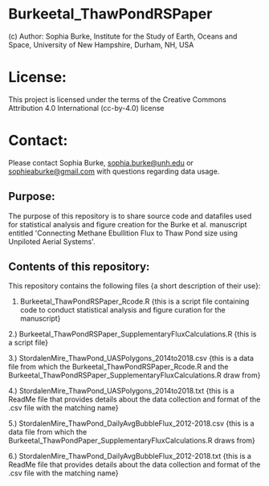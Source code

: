 # Burkeetal_ThawPondRSPaper
(c) Author: Sophia Burke, Institute for the Study of Earth, Oceans and Space, University of New Hampshire, Durham, NH, USA

# License:
This project is licensed under the terms of the Creative Commons Attribution 4.0 International (cc-by-4.0) license

# Contact:
Please contact Sophia Burke, sophia.burke@unh.edu or sophieaburke@gmail.com with questions regarding data usage. 

## Purpose:
The purpose of this repository is to share source code and datafiles used for statistical analysis and figure creation for the Burke et al. manuscript entitled 'Connecting Methane Ebullition Flux to Thaw Pond size using Unpiloted Aerial Systems'.

## Contents of this repository:
This repository contains the following files {a short description of their use}:
 1) Burkeetal_ThawPondRSPaper_Rcode.R {this is a script file containing code to conduct statistical analysis and figure curation for the manuscript}
 
 2.) Burkeetal_ThawPondRSPaper_SupplementaryFluxCalculations.R {this is a script file}
 
 3.) StordalenMire_ThawPond_UASPolygons_2014to2018.csv {this is a data file from which the Burkeetal_ThawPondRSPaper_Rcode.R and the Burkeetal_ThawPondRSPaper_SupplementaryFluxCalculations.R draw from}
 
 4.) StordalenMire_ThawPond_UASPolygons_2014to2018.txt {this is a ReadMe file that provides details about the data collection and format of the .csv file with the matching name}
 
 5.) StordalenMire_ThawPond_DailyAvgBubbleFlux_2012-2018.csv {this is a data file from which the Burkeetal_ThawPondPaper_SupplementaryFluxCalculations.R draws from}
 
 6.) StordalenMire_ThawPond_DailyAvgBubbleFlux_2012-2018.txt {this is a ReadMe file that provides details about the data collection and format of the .csv file with the matching name}

